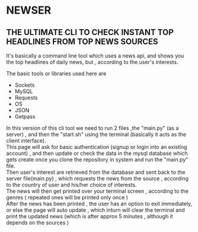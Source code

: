 <html>
<body>
<h1> NEWSER</h1>
<h2> THE ULTIMATE CLI TO CHECK INSTANT TOP HEADLINES FROM TOP NEWS SOURCES</h2>
<p>It's basically a command line tool which uses a news api, and shows you the top headlines of daily news, but , according to the user's interests.</p>
<p>The basic tools or libraries used here are 
<ul>
<li>Sockets</li>
<li>MySQL</li>
<li>Requests</li>
<li>OS</li>
<li>JSON</li>
<li>Getpass</li>
</ul>
</p>
<div>In this version of this cli tool we need to run 2 files ,the "main.py" (as a server) , and then the "start.sh" using the terminal (basically it acts as the client interface).</div>
<div>This page will ask for basic authentication (signup or login into an existing account) , and then update or check the data in the mysql database which gets create once you clone the repository in system and run the "main.py" file.</div>
<div>Then user's interest are retrieved from the database and sent back to the server file(main.py) , which requests the news from the source , according to the country of user and his/her choice of interests.</div>
<div>The news will then get printed over your terminal screen , according to the genres ( repeated ones will be printed only once )</div>
<div>After the news has been printed , the user has an option to exit immediately, or else the page will auto update , which inturn will clear the terminal and print the updated news (which is after approx 5 minutes , although it depends on the sources )</div>
</body>
</html>
